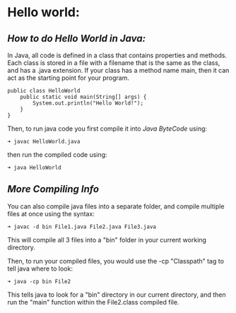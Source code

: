 # **Hello world:**

## ***How to do Hello World in Java:***

In Java, all code is defined in a class that contains properties and methods.   
Each class is stored in a file with a filename that is the same as the class, and has a .java extension.
If your class has a method name main, then it can act as the starting point for your program.  

```
public class HelloWorld   
    public static void main(String[] args) {  
        System.out.println("Hello World!");  
    }  
}
```

Then, to run java code you first compile it into *Java ByteCode* using:  

`➜ javac HelloWorld.java`  

then run the compiled code using:  

`➜ java HelloWorld`

## ***More Compiling Info***

You can also compile java files into a separate folder, and compile multiple files at once using the syntax:  

`➜ javac -d bin File1.java File2.java File3.java`  

This will compile all 3 files into a "bin" folder in your current working directory.  

Then, to run your compiled files, you would use the -cp "Classpath" tag to tell java where to look:  

`➜ java -cp bin File2`  

This tells java to look for a "bin" directory in our current directory, and then run the "main" function
within the File2.class compiled file.






